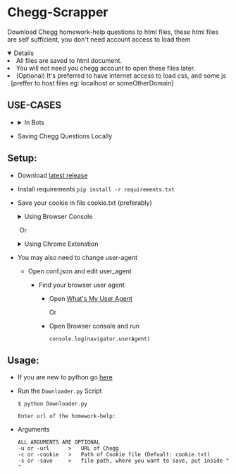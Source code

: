 # Chegg-Scrapper



Download Chegg homework-help questions to html files, these html files are self sufficient, you don't need account access to load them

<details open>
    <summary>Details</summary>
    <li>
		All files are saved to html document.
    </li>
    <li>
        You will not need you chegg account to open these files later.
    </li>
    <li>
        (Optional) It's preferred to have internet access to load css, and some js . [preffer to host files eg: localhost or someOtherDomain]
    </li>
</details>



## USE-CASES


* <details>
    <summary style='bold'>In Bots</summary>
    <l1>
        You can share your chegg subscription with your friends, eg: by making discord bot
    </l1>
    </details> 

* Saving Chegg Questions Locally


## Setup:

* Download [latest release](https://github.com/ThreeGiantNoobs/chegg-scraper/releases/latest)

* Install requirements 
  `pip install -r requirements.txt`

* Save your cookie in file cookie.txt (preferably)

  <details>
      <summary>Using Browser Console</summary>
      <ul>
          <li>Log-in to chegg in your browser and open up the developer console. (cmd-shift-c or ctrl-shift-i)</li>
      </ul>
      <ul>
          <li>Grab your cookies by typing </li>
          <code>document.cookie</code>
      </ul>
      <ul>
          <li>paste yout cookie from console into cookie.txt (without <code>"</code>)</li>
      </ul>
  </details>

  ​	Or

  <details>
      <summary>Using Chrome Extenstion</summary>
      <ul>
          <li>Log-in to chegg in your browser</li>
      </ul>
      <ul>
          <li>Open Extension (Example) <a href='https://chrome.google.com/webstore/detail/editthiscookie/fngmhnnpilhplaeedifhccceomclgfbg'>EditThisCookie</a></li>
      </ul>
      <ul>
          <li>Click Export and paste in cookie.txt</li>
      </ul>
  </details>

* You may also need to change user-agent

  * Open conf.json and edit user_agent

    * Find your browser user agent

      * Open [What's My User Agent](https://whatmyuseragent.com/) 

        Or

      * Open Browser console and run 

        ``console.log(navigator.userAgent)``



## Usage:

* If you are new to python go [here](NOOB.md)

* Run the `Downloader.py` Script

  ```console
  $ python Downloader.py
  
  Enter url of the homework-help:
  ```

* Arguments

  ```
  ALL ARGUMENTS ARE OPTIONAL
  -u or -url      >   URL of Chegg
  -c or -cookie   >   Path of Cookie file (Defualt: cookie.txt)
  -s or -save     >   file path, where you want to save, put inside " "
  ```
  
  
  
   

